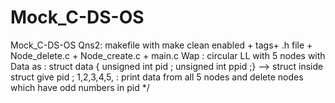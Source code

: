# Mock_C-DS-OS
Mock_C-DS-OS
 Qns2:
  makefile with make clean enabled + tags+ .h file + Node_delete.c + Node_create.c + main.c 
 Wap : circular LL with 5 nodes with Data as : struct data { unsigned int pid ; unsigned int ppid ;} --> struct inside struct 
 give pid ; 1,2,3,4,5, : print data from all 5 nodes and delete nodes which have odd numbers in pid */

